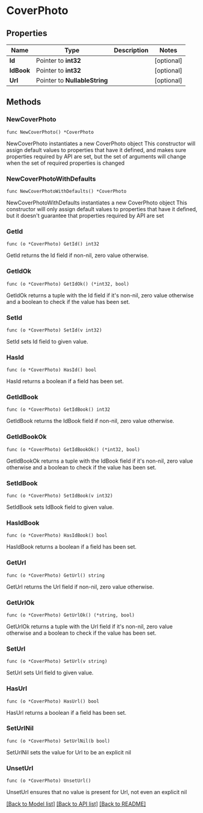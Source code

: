 # CoverPhoto

## Properties

Name | Type | Description | Notes
------------ | ------------- | ------------- | -------------
**Id** | Pointer to **int32** |  | [optional] 
**IdBook** | Pointer to **int32** |  | [optional] 
**Url** | Pointer to **NullableString** |  | [optional] 

## Methods

### NewCoverPhoto

`func NewCoverPhoto() *CoverPhoto`

NewCoverPhoto instantiates a new CoverPhoto object
This constructor will assign default values to properties that have it defined,
and makes sure properties required by API are set, but the set of arguments
will change when the set of required properties is changed

### NewCoverPhotoWithDefaults

`func NewCoverPhotoWithDefaults() *CoverPhoto`

NewCoverPhotoWithDefaults instantiates a new CoverPhoto object
This constructor will only assign default values to properties that have it defined,
but it doesn't guarantee that properties required by API are set

### GetId

`func (o *CoverPhoto) GetId() int32`

GetId returns the Id field if non-nil, zero value otherwise.

### GetIdOk

`func (o *CoverPhoto) GetIdOk() (*int32, bool)`

GetIdOk returns a tuple with the Id field if it's non-nil, zero value otherwise
and a boolean to check if the value has been set.

### SetId

`func (o *CoverPhoto) SetId(v int32)`

SetId sets Id field to given value.

### HasId

`func (o *CoverPhoto) HasId() bool`

HasId returns a boolean if a field has been set.

### GetIdBook

`func (o *CoverPhoto) GetIdBook() int32`

GetIdBook returns the IdBook field if non-nil, zero value otherwise.

### GetIdBookOk

`func (o *CoverPhoto) GetIdBookOk() (*int32, bool)`

GetIdBookOk returns a tuple with the IdBook field if it's non-nil, zero value otherwise
and a boolean to check if the value has been set.

### SetIdBook

`func (o *CoverPhoto) SetIdBook(v int32)`

SetIdBook sets IdBook field to given value.

### HasIdBook

`func (o *CoverPhoto) HasIdBook() bool`

HasIdBook returns a boolean if a field has been set.

### GetUrl

`func (o *CoverPhoto) GetUrl() string`

GetUrl returns the Url field if non-nil, zero value otherwise.

### GetUrlOk

`func (o *CoverPhoto) GetUrlOk() (*string, bool)`

GetUrlOk returns a tuple with the Url field if it's non-nil, zero value otherwise
and a boolean to check if the value has been set.

### SetUrl

`func (o *CoverPhoto) SetUrl(v string)`

SetUrl sets Url field to given value.

### HasUrl

`func (o *CoverPhoto) HasUrl() bool`

HasUrl returns a boolean if a field has been set.

### SetUrlNil

`func (o *CoverPhoto) SetUrlNil(b bool)`

 SetUrlNil sets the value for Url to be an explicit nil

### UnsetUrl
`func (o *CoverPhoto) UnsetUrl()`

UnsetUrl ensures that no value is present for Url, not even an explicit nil

[[Back to Model list]](../README.md#documentation-for-models) [[Back to API list]](../README.md#documentation-for-api-endpoints) [[Back to README]](../README.md)


